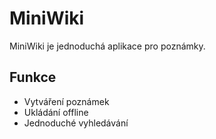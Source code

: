 # MiniWiki
MiniWiki je jednoduchá aplikace pro poznámky.
## Funkce
- Vytváření poznámek
- Ukládání offline
- Jednoduché vyhledávání
